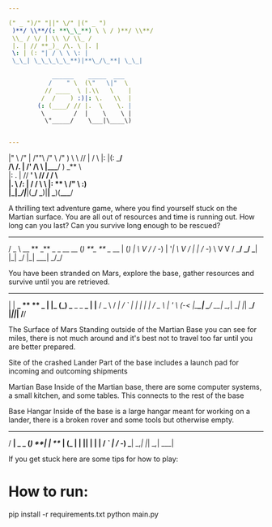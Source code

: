 ```yaml
---

(" _ ")/" "||" \/" |(" _ ")  
 )**/ \\**/(: **\_\_**) \ \ / )**/ \\**/  
 \\_ / \/ | \\ \/ \\_ /  
 |. | // **_)_ /\. \ |. |  
 \: | (: "| / \ \ \: |  
 \_\_| \_\_\_\_\_**)|**\_/\_**| \_\_|

            ______    _____  ___
           /    " \  (\"   \|"  \
          // ____  \ |.\\   \    |
         /  /    ) :)|: \.   \\  |
        (: (____/ // |.  \    \. |
         \        /  |    \    \ |
          \"_____/    \___|\____\)


---
```


|" \ /" | /""\ /" \ /" )
\ \ // | / \ |: |(: \_**/  
 /\\ \/. | /' /\ \ |\_\_\_**/ ) \_** \  
|: \. | // **' \ // / **/ \\  
|. \ /: | / / \\ \ |: ** \ /" \ :)  
|**\_|\__/|_**|(**\_/ \_**)|**| \_**)(**\_\_\_**/

A thrilling text adventure game, where you find yourself stuck on the Martian
surface. You are all out of resources and time is running out. How long can you
last? Can you survive long enough to be rescued?

---

/ \_ \ \_\_ ** \_** \_ _ \_\_ \_\_ (_) **\_ ** \__ \_\_
| (_) | \ V / / -_) | '_| \ V / | | / -_) \ V V /
\_**/ \_/ \_**| |_| \_/ |\_| \_\_\_| \_/\_/

You have been stranded on Mars, explore the base, gather resources and survive
until you are retrieved.

---

| | **\_ ** ** _ | |_ (_) _** \_ \_ **\_
| |** / _ \ / _| / _` | | _| | | / _ \ | ' \ (_-<
|\_**\_| \_**/ \_\_| \__,_| \__| |_| \_**/ |_||_| /**/

The Surface of Mars
Standing outside of the Martian Base you can see for miles, there is not much around
and it's best not to travel too far until you are better prepared.

Site of the crashed Lander
Part of the base includes a launch pad for incoming and outcoming shipments

Martian Base
Inside of the Martian base, there are some computer systems, a small kitchen, and some tables.
This connects to the rest of the base

Base Hangar
Inside of the base is a large hangar meant for working on a lander, there is a broken rover
and some tools but otherwise empty.

---

/ **| \_ _ (_) **| | **_
| (_ | | || | | | / _` | / -_)
\_**| \_,_| |_| \__,_| \_\_\_|

If you get stuck here are some tips for how to play:

# How to run:

pip install -r requirements.txt
python main.py
